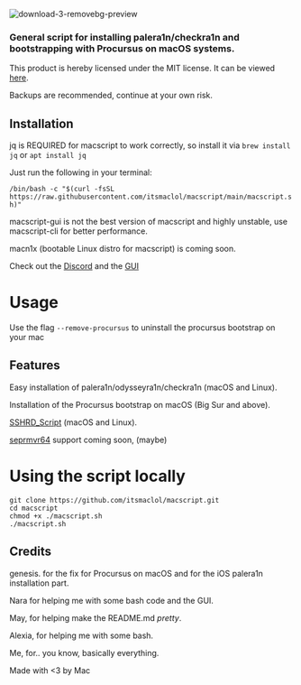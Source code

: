 ![download-3-removebg-preview](https://github.com/itsmaclol/macscript/assets/130684812/0693d09a-ad9f-48a4-b805-18d2396aa8ac)

<h3 align="left">General script for installing palera1n/checkra1n and bootstrapping with Procursus on macOS systems.</h3>

This product is hereby licensed under the MIT license. It can be viewed [here](https://github.com/itsmaclol/macscript/blob/main/LICENSE).

Backups are recommended, continue at your own risk.

## Installation

jq is REQUIRED for macscript to work correctly, so install it via `brew install jq` or `apt install jq`

Just run the following in your terminal:

`/bin/bash -c "$(curl -fsSL https://raw.githubusercontent.com/itsmaclol/macscript/main/macscript.sh)"`


macscript-gui is not the best version of macscript and highly unstable, use macscript-cli for better performance.

macn1x (bootable Linux distro for macscript) is coming soon.

Check out the [Discord](https://dsc.gg/macscript) 
and the [GUI](https://github.com/itsmaclol/macscript-gui)

# Usage

Use the flag `--remove-procursus` to uninstall the procursus bootstrap on your mac

## Features
Easy installation of palera1n/odysseyra1n/checkra1n (macOS and Linux).

Installation of the Procursus bootstrap on macOS (Big Sur and above).

[SSHRD_Script](https://github.com/verygenericname/sshrd_script) (macOS and Linux).

[seprmvr64](https://github.com/mineek/seprmvr64) support coming soon, (maybe)

# Using the script locally

```
git clone https://github.com/itsmaclol/macscript.git
cd macscript
chmod +x ./macscript.sh
./macscript.sh
```

## Credits
genesis. for the fix for Procursus on macOS and for the iOS palera1n installation part.

Nara for helping me with some bash code and the GUI.

May, for helping make the README.md *pretty*.

Alexia, for helping me with some bash.

Me, for.. you know, basically everything.

Made with <3 by Mac
